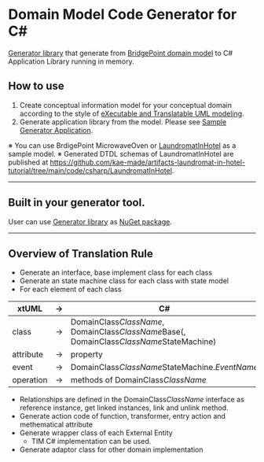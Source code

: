 # Domain Model Code Generator for C#  

[Generator library](./CodeGenerator/Kae.XTUML.Tools.Generator.CodeOfDomainModel.Csharp/) that generate from [BridgePoint domain model](https://github.com/xtuml/bridgepoint) to C# Application Library running in memory.

## How to use  
1. Create conceptual information model for your conceptual domain according to the style of [eXecutable and Translatable UML modeling](https://xtuml.org/).  
1. Generate application library from the model. Please see [Sample Generator Application](./CodeGenerator/ConsoleAppCsharpGenerator/).  

※ You can use BrdigePoint MicrowaveOven or [LaundromatInHotel](https://github.com/kae-made/artifacts-laundromat-in-hotel-tutorial/tree/main/model/LaundromatInHotel) as a sample model.
※ Generated DTDL schemas of LaundromatInHotel are published at https://github.com/kae-made/artifacts-laundromat-in-hotel-tutorial/tree/main/code/csharp/LaundromatInHotel.

---
## Built in your generator tool.
User can use [Generator library](./CodeGenerator/Kae.XTUML.Tools.Generator.CodeOfDomainModel.Csharp/) as [NuGet package](https://www.nuget.org/packages/Kae.XTUML.Tools.Generator.CodeOfDomainModel.Csharp/1.0.0).

---
## Overview of Translation Rule  
- Generate an interface, base implement class for each class
- Generate an state machine class for each class with state model
- For each element of each class


|xtUML|->|C#|
|-|-|-|
|class|->|DomainClass<i>ClassName</i>, DomainClass<i>ClassName</i>Base(, DomainClass<i>ClassName</i>StateMachine)|
|attribute|->|property|
|event|->|DomainClass<i>ClassName</i>StateMachine.<i>EventName</i>|
|operation|->|methods of DomainClass<i>ClassName</i>|

- Relationships are defined in the DomainClass<i>ClassName</i> interface as reference instance, get linked instances, link and unlink method.
- Generate action code of function, transformer, entry action and methematical attribute  
- Generate wrapper class of each External Entity
    - TIM C# implementation can be used.
- Generate adaptor class for other domain implementation
